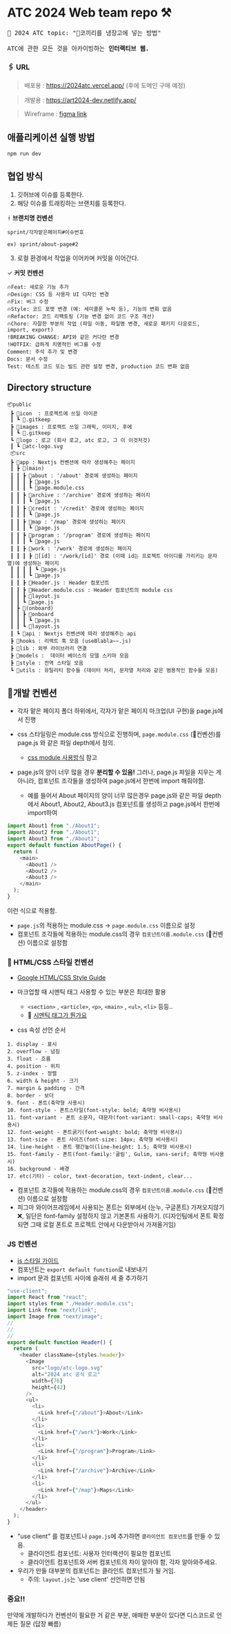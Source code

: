 # ATC 2024 Web team repo ⚒️

<pre>
🔆 2024 ATC topic: "🐘코끼리를 냉장고에 넣는 방법"

ATC에 관한 모든 것을 아카이빙하는 <b>인터랙티브 웹.</b>
</pre>

### 🖇️ URL

> 배포용 : https://2024atc.vercel.app/ (후에 도메인 구매 예정)

> 개발용 : https://art2024-dev.netlify.app/

> Wireframe : [figma link](https://www.figma.com/design/Gg3Kl9xJ9zcpAwbfrF21td/atc_%EC%99%80%EC%9D%B4%EC%96%B4%ED%94%84%EB%A0%88%EC%9E%84?node-id=507-1000&t=Gp1D3eMwsQq6L9Fh-1)

## 애플리케이션 실행 방법

```
npm run dev
```

## 협업 방식

1. 깃허브에 이슈를 등록한다.
2. 해당 이슈를 트래킹하는 브랜치를 등록한다.

ᚼ **브랜치명 컨벤션**

```
sprint/각자맡은페이지#이슈번호

ex) sprint/about-page#2
```

3. 로컬 환경에서 작업을 이어카며 커밋을 이어간다.

✓ **커밋 컨벤션**

```
🔥Feat: 새로운 기능 추가
🔥Design: CSS 등 사용자 UI 디자인 변경
🔥Fix: 버그 수정
🔥Style: 코드 포맷 변경 (예: 세미콜론 누락 등), 기능의 변화 없음
🔥Refactor: 코드 리팩토링 (기능 변경 없이 코드 구조 개선)
🔥Chore: 자잘한 부분의 작업 (파일 이동, 파일명 변경, 새로운 패키지 다운로드, import, export)
!BREAKING CHANGE: API와 같은 커다란 변경
!HOTFIX: 급하게 치명적인 버그를 수정
Comment: 주석 추가 및 변경
Docs: 문서 수정
Test: 테스트 코드 또는 빌드 관련 설정 변경, production 코드 변화 없음
```

## Directory structure

```
📦public
 ┣ 📂icon  : 프로젝트에 쓰일 아이콘
 ┃ ┗ 📜.gitkeep
 ┣ 📂images : 프로젝트 쓰일 그래픽, 이미지, 후에
 ┃ ┗ 📜.gitkeep
 ┗ 📂logo : 로고 (회사 로고, atc 로고, 그 이 이것저것)
 ┃ ┗ 📜atc-logo.svg
 📦src
 ┣ 📂app : Nextjs 컨벤션에 따라 생성해주는 페이지
 ┃ ┣ 📂(main)
 ┃ ┃ ┣ 📂about : '/about' 경로에 생성하는 페이지
 ┃ ┃ ┃ ┣ 📜page.js
 ┃ ┃ ┃ ┗ 📜page.module.css
 ┃ ┃ ┣ 📂archive : '/archive' 경로에 생성하는 페이지
 ┃ ┃ ┃ ┗ 📜page.js
 ┃ ┃ ┣ 📂credit : '/credit' 경로에 생성하는 페이지
 ┃ ┃ ┃ ┗ 📜page.js
 ┃ ┃ ┣ 📂map : '/map' 경로에 생성하는 페이지
 ┃ ┃ ┃ ┗ 📜page.js
 ┃ ┃ ┣ 📂program : '/program' 경로에 생성하는 페이지
 ┃ ┃ ┃ ┗ 📜page.js
 ┃ ┃ ┣ 📂work : '/work' 경로에 생성하는 페이지
 ┃ ┃ ┃ ┣ 📂[id] : '/work/[id]' 경로 (이때 id는 프로젝트 아이디를 가리키는 문자열)에 생성하는 페이지
 ┃ ┃ ┃ ┃ ┗ 📜page.js
 ┃ ┃ ┃ ┗ 📜page.js
 ┃ ┃ ┣ 📜Header.js : Header 컴포넌트
 ┃ ┃ ┣ 📜Header.module.css : Header 컴포넌트의 module css
 ┃ ┃ ┣ 📜layout.js
 ┃ ┃ ┗ 📜page.js
 ┃ ┣ 📂(onboard)
 ┃ ┃ ┣ 📂onboard
 ┃ ┃ ┃ ┗ 📜page.js
 ┃ ┃ ┗ 📜layout.js
 ┃ ┗ 📂api : Nextjs 컨벤션에 따라 생성해주는 api
 ┣ 📂hooks : 리액트 훅 모음 (useBlabla~~.js)
 ┣ 📂lib : 외부 라이브러리 연결
 ┣ 📂models :  데이터 베이스의 모델 스키마 모음
 ┣ 📂style : 전역 스타일 모음
 ┗ 📂utils : 유틸리티 함수들 (데이터 처리, 문자열 처리와 같은 범용적인 함수들 모음)
```

## 🚨개발 컨벤션

- 각자 맡은 페이지 폴더 하위에서, 각자가 맡은 페이지 마크업(UI 구현)을 page.js에서 진행

- css 스타일링은 module.css 방식으로 진행하며, `page.module.css` (🚨컨벤션)를 page.js 와 같은 파일 depth에서 정의.

  - <a href="https://react.vlpt.us/styling/02-css-module.html">css module 사용방식</a> 참고

- page.js의 양이 너무 많을 경우 <b>분리할 수 있음!</b> 그러나, page.js 파일을 지우는 게 아니라, 컴포넌트 조각들을 생성하여 page.js에서 한번에 import 해줘야함.

  - 예를 들어서 About 페이지의 양이 너무 많은경우 page.js와 같은 파일 depth에서 About1, About2, About3.js 컴포넌트를 생성하고 page.js에서 한번에 import하여

```js
import About1 from "./About1";
import About2 from "./About1";
import About3 from "./About1";
export default function AboutPage() {
  return (
    <main>
      <About1 />
      <About2 />
      <About3 />
    </main>
  );
}
```

이런 식으로 적용함.

- `page.js`의 적용하는 module.css -> `page.module.css` 이름으로 설정
- 컴포넌트 조각들에 적용하는 module.css의 경우 `컴포넌트이름.module.css` (🚨컨벤션) 이름으로 설정함

</pre>

### 🫦 HTML/CSS 스타일 컨벤션

- [Google HTML/CSS Style Guide](https://google.github.io/styleguide/htmlcssguide.html)
- 마크업할 때 시멘틱 태그 사용할 수 있는 부분은 최대한 활용

  - `<section>` , `<article>`, `<p>`, `<main>` , `<ul>`, `<li>` 등등..
  - 📄 [시멘틱 태그가 뭔가요](https://yozm.wishket.com/magazine/detail/2495/)

- css 속성 선언 순서

```
1. display - 표시
2. overflow - 넘침
3. float - 흐름
4. position - 위치
5. z-index - 정렬
6. width & height - 크기
7. margin & padding - 간격
8. border - 보더
9. font - 폰트(축약형 사용시)
10. font-style - 폰트스타일(font-style: bold; 축약형 비사용시)
11. font-variant - 폰트 소문자, 대문자(font-variant: small-caps; 축약형 비사용시)
12. font-weight - 폰트굵기(font-weight: bold; 축약형 비사용시)
13. font-size - 폰트 사이즈(font-size: 14px; 축약형 비사용시)
14. line-height - 폰트 행간높이(line-height: 1.5; 축약형 비사용시)
15. font-family - 폰트(font-family:'굴림', Gulim, sans-serif; 축약형 비사용시)
16. background - 배경
17. etc(기타) - color, text-decoration, text-indent, clear...
```

- 컴포넌트 조각들에 적용하는 module.css의 경우 `컴포넌트이름.module.css` (🚨컨벤션) 이름으로 설정함
- 피그마 와이어프레임에서 사용되는 폰트는 외부에서 (눈누, 구글폰트) 가져오지않기 ❌, 일단은 font-family 설정하지 않고 기본폰트 사용하기. (디자인팀에서 폰트 확정되면 그때 로컬 폰트로 프로젝트 안에서 다운받아서 가져올거임)

### JS 컨벤션

- [js 스타일 가이드](https://github.com/tipjs/javascript-style-guide)
- 컴포넌트는 `export default function`로 내보내기
- import 문과 컴포넌트 사이에 슬래쉬 세 줄 추가하기



```js
"use-client";
import React from "react";
import styles from "./Header.module.css";
import Link from "next/link";
import Image from "next/image";
//
//
//
export default function Header() {
  return (
    <header className={styles.header}>
      <Image
        src="logo/atc-logo.svg"
        alt="2024 atc 공식 로고"
        width={76}
        height={42}
      />
      <ul>
        <li>
          <Link href={"/about"}>About</Link>
        </li>
        <li>
          <Link href={"/work"}>Work</Link>
        </li>
        <li>
          <Link href={"/program"}>Program</Link>
        </li>
        <li>
          <Link href={"/archive"}>Archive</Link>
        </li>
        <li>
          <Link href={"/map"}>Maps</Link>
        </li>
      </ul>
    </header>
  );
}
```


- "use client" 를 컴포넌트나 `page.js`에 추가하면 `클라이언트 컴포넌트`를 만들 수 있음.
  - 클라이언트 컴포넌트: 사용자 인터랙션이 필요한 컴포넌트
  - 클라이언트 컴포넌트와 서버 컴포넌트의 차이 알아야 함, 각자 알아와주세요.
- 우리가 만들 대부분의 컴포넌트는 클라인트 컴포넌트가 될 거임. 
  - 주의:  `layout.js`는 'use client' 선언하면 안됨





### 중요!!

만약에 개발하다가 컨벤션이 필요한 거 같은 부분, 애매한 부분이 있다면
디스코드로 언제든 질문
(답장 빠름)
